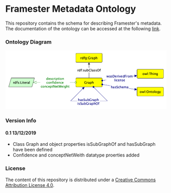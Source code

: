 # Framester Metadata Ontology

This repository contains the schema for describing Framester's metadata. 
The documentation of the ontology can be accessed at the following [link](http://150.146.207.114/lode/extract?url=https%3A%2F%2Fraw.githubusercontent.com%2Fluigi-asprino%2Fframester-metadata%2Fmaster%2Fontology%2Flatest%2Fontology.owl&lang=en).

### Ontology Diagram

![](https://raw.githubusercontent.com/luigi-asprino/framester-metadata/master/ontology/latest/schema.png)

### Version Info
#### 0.1 13/12/2019
* Class Graph and object properties isSubGraphOf and hasSubGraph have been defined
* Confidence and conceptNetWeith datatype proerties added

### License
The content of this repository is distributed under a [Creative Commons Attribution License 4.0](http://creativecommons.org/licenses/by/4.0/).
